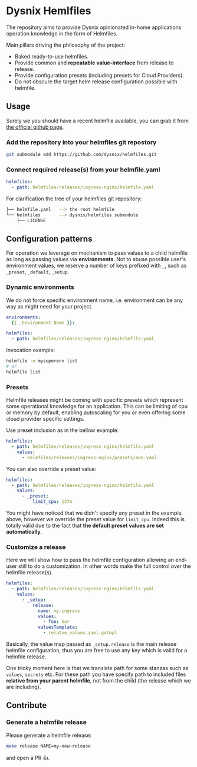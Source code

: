 # Dysnix Hemlfiles

The repository aims to provide Dysnix opinionated in-home applications operation knowledge in the form of Helmfiles.

Main pillars driving the philosophy of the project:
  * Baked ready-to-use helmfiles.
  * Provide common and **repeatable value-interface** from release to release.
  * Provide configuration presets (including presets for Cloud Providers).
  * Do not obscure the target helm release configuration possible with helmfile.

## Usage

Surely we you should have a recent helmfile available, you can grab it from [the official github page](https://github.com/roboll/helmfile).

### Add the repository into your helmfiles git repostory

```bash
git submodule add https://github.com/dysnix/helmfiles.git
```

### Connect required release(s) from your helmfile.yaml

```yaml
helmfiles:
  - path: helmfiles/releases/ingress-nginx/helmfile.yaml
```

For clarification the tree of your helmfiles git repository:


```bash
├── helmfile.yaml   --> the root helmfile
└── helmfiles       --> dysnix/helmfiles submodule
    ├── LICENSE
```

## Configuration patterns

For operation we leverage on mechanism to pass values to a child helmfile as long as passing values via **environments**. Not to abuse possible user's environment values, we reserve a number of keys prefixed with `_`, such as `_preset`, `_default`, `_setup`.

### Dynamic environments

We do not force specific environment name, i.e. environment can be any way as might need for your project.

```yaml
environments:
  {{ .Environment.Name }}:

helmfiles:
  - path: helmfiles/releases/ingress-nginx/helmfile.yaml
```

Invocation example:
```bash
helmfile -e mysuperenv list
# or
helmfile list
```

### Presets

Helmfile releases might be coming with specific presets which represent some operational knowledge for an application. This can be limiting of cpu or memory by default, enabling autoscaling for you or even offering some cloud provider specific settings.

Use preset inclusion as in the bellow example:

```yaml
helmfiles:
  - path: helmfiles/releases/ingress-nginx/helmfile.yaml
    values:
      - helmfiles/releases/ingress-nginx/presets/aws.yaml
```

You can also override a preset value:

```yaml
helmfiles:
  - path: helmfiles/releases/ingress-nginx/helmfile.yaml
    values:
      - _preset:
          limit_cpu: 137m
```

You might have noticed that we didn't specify any preset in the example above, however we override the preset value for `limit_cpu`. Indeed this is totally valid due to the fact that **the default preset values are set automatically**.

### Customize a release

Here we will show how to pass the helmfile configuration allowing an end-user still to do a customization. In other words make the full control over the helmfile release(s).

```yaml
helmfiles:
  - path: helmfiles/releases/ingress-nginx/helmfile.yaml
    values:
      - _setup:
          release:
            name: my-ingress
            values:
              - foo: bar
            valuesTemplate:
              - relatve_values.yaml.gotmpl
```

Basically, the value map passed as `_setup.release` is the main release helmfile configuration, thus you are free to use any key which is valid for a helmfile release.

One tricky moment here is that we translate path for some stanzas such as `values`, `secrets` etc. For these path you have specify path to included files **relative from your parent helmfile**, not from the child (the release which we are including).

## Contribute

### Generate a helmfile release

Please generate a helmfile release:

```bash
make release NAME=my-new-release
```

and open a PR :+1:.
